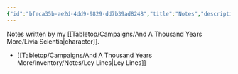 ```yaml
---
{"id":"bfeca35b-ae2d-4dd9-9829-dd7b39ad8248","title":"Notes","description":"Inventory - Notes","publish":true,"date_created":"Friday, April 19th 2024, 4:59:09 pm","date_modified":"Friday, April 26th 2024, 11:23:03 pm","editing_lock":true,"live_preview":true,"cssclasses":["mado-heading"],"path":"Tabletop/Campaigns/And A Thousand Years More/Inventory/Notes/index.md","permalink":"/tabletop/campaigns/and-a-thousand-years-more/inventory/notes/index/","PassFrontmatter":true}
---
```



Notes written by my [[Tabletop/Campaigns/And A Thousand Years More/Livia Scientia\|character]].

- [[Tabletop/Campaigns/And A Thousand Years More/Inventory/Notes/Ley Lines\|Ley Lines]]

